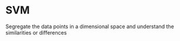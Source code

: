 # SVM
Segregate the data points in a dimensional space and understand the similarities or differences
